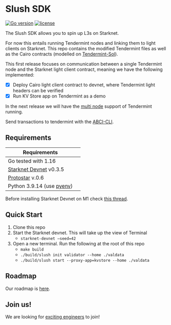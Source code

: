 # Slush SDK 

[![Go version](https://img.shields.io/badge/go-1.16-blue.svg)](https://github.com/moovweb/gvm)
[![license](https://img.shields.io/github/license/tendermint/tendermint.svg)](https://github.com/slushsdk/slush/blob/master/LICENSE)



The Slush SDK allows you to spin up L3s on Starknet.

For now this entails running Tendermint nodes and linking them to light clients on Starknet. This repo contains the modified Tendermint files as well as the Cairo contracts (modelled on [Tendermint-Sol](https://github.com/ChorusOne/tendermint-sol)).

This first release focuses on communication between a single Tendermint node and the Starknet light client contract, meaning we have the following implemented:
- [x] Deploy Cairo light client contract to devnet, where Tendermint light headers can be verified
- [x] Run KV Store app on Tendermint as a demo

In the next release we will have the [multi node](https://docs.tendermint.com/v0.34/networks/docker-compose.html) support of Tendermint running.

Send transactions to tendermint with the [ABCI-CLI](https://docs.tendermint.com/v0.34/app-dev/abci-cli.html).


## Requirements

| Requirements                                                                                |     |
| ------------------------------------------------------------------------------------------- | --- |
| Go tested with 1.16                                                                         |
| [Starknet Devnet](https://shard-labs.github.io/starknet-devnet/docs/intro#install)   v0.3.5 |
| [Protostar](https://github.com/software-mansion/protostar)      v.0.6                       |
| Python 3.9.14 (use [pyenv](https://github.com/pyenv/pyenv))                                 |

Before installing Starknet Devnet on M1 check [this thread](https://github.com/OpenZeppelin/nile/issues/22).

## Quick Start


1. Clone this repo
2. Start the Starknet devnet. This will take up the view of Terminal 
   - `starknet-devnet —seed=42`
3. Open a new terminal. Run the following at the root of this repo
   - `make build`
   - `./build/slush init validator --home ./valdata`
   - `./build/slush start --proxy-app=kvstore --home ./valdata`



## Roadmap

Our roadmap is [here](https://geometry.xyz/notebook/the-road-to-slush).

## Join us!
We are looking for [exciting engineers](https://slush.dev/careers) to join!